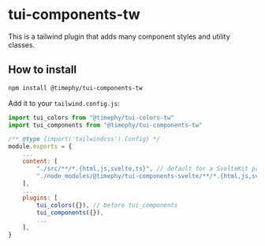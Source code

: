 # tui-components-tw

This is a tailwind plugin that adds many component styles and utility classes.

## How to install

```bash
npm install @timephy/tui-components-tw
```

Add it to your `tailwind.config.js`:

```js
import tui_colors from "@timephy/tui-colors-tw"
import tui_components from "@timephy/tui-components-tw"

/** @type {import('tailwindcss').Config} */
module.exports = {
    ...
    content: [
        "./src/**/*.{html,js,svelte,ts}", // default for a SvelteKit project
        "./node_modules/@timephy/tui-components-svelte/**/*.{html,js,svelte,ts}", // required
    ],
    ...
    plugins: [
        tui_colors({}), // before tui_components
        tui_components({}),
        ...
    ],
}
```
